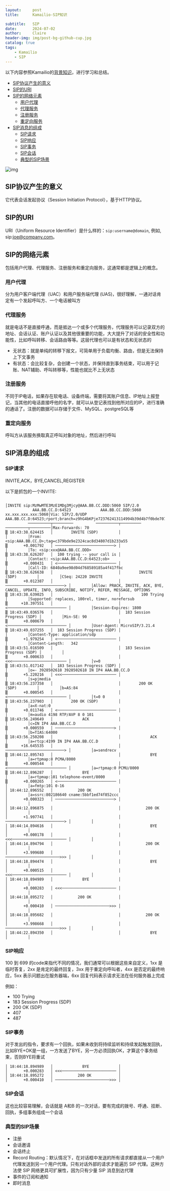 ```yaml
---
layout:     post
title:      Kamailio-SIP知识

subtitle:   SIP
date:       2024-07-02
author:     Claire
header-img: img/post-bg-github-cup.jpg
catalog: true
tags:
    - Kamailio
    - SIP
---
```


以下内容参照Kamailio的[背景知识](https://www.kamailio.org/docs/tutorials/sip-introduction/)，进行学习和总结。

- [SIP协议产生的意义](#sip协议产生的意义)
- [SIP的URI](#sip的uri)
- [SIP的网络元素](#sip的网络元素)
  - [用户代理](#用户代理)
  - [代理服务](#代理服务)
  - [注册服务](#注册服务)
  - [重定向服务](#重定向服务)
- [SIP消息的组成](#sip消息的组成)
  - [SIP请求](#sip请求)
  - [SIP响应](#sip响应)
  - [SIP事务](#sip事务)
  - [SIP会话](#sip会话)
  - [典型的SIP场景](#典型的sip场景)

![img](../img/blog/SIP-sessioninvitation.png)

## SIP协议产生的意义

它代表会话发起协议（Session Initiation Protocol），基于HTTP协议。

## SIP的URI

URI（Uniform Resource Identifier）是什么样的：`sip:username@domain`, 例如, sip:joe@company.com。

## SIP的网络元素

包括用户代理、代理服务、注册服务和重定向服务，这通常都是逻辑上的概念。

### 用户代理

分为用户客户端代理（UAC）和用户服务端代理 (UAS)，很好理解，一通对话肯定有一个发起呼叫方、一个电话被叫方

### 代理服务

就是电话不是直接呼通，而是抵达一个或多个代理服务，代理服务可以记录双方的地址、会话认证、账户认证以及其他很重要的功能，大大提升了对话的安全性和功能性，比如呼叫转移、会话路由等等。这层代理也可以是有状态和无状态的

- 无状态：就是单纯的转移下报文，可简单用于负载均衡、路由，但是无法保持上下文事务
- 有状态：会比较复杂，会创建一个状态，并保持直到事务结束，可以用于记账、NAT辅助、呼叫转移等，性能也就比不上无状态

### 注册服务

不同于IP电话，如果存在软电话、设备终端，需要将其账户信息、IP地址上报登记，当其他的电话直接呼他的名字，就可以从登记表找到他所对应的IP，进行准确的通话了。注册的数据可以存储于文件、MySQL、postgreSQL等

### 重定向服务

呼叫方从该服务换取真正呼叫对象的地址，然后进行呼叫

## SIP消息的组成

### SIP请求

INVITE,ACK，BYE,CANCEL,REGISTER

以下是抓包的一个INVITE:

```log
                                                                                          │INVITE sip:MzMwMTE3MzE1MDg3Mjcy@AAA.BB.CC.DDD:5060 SIP/2.0
            AAA.BB.CC.D:64523             AAA.BB.CC.DDD:5060           xx.xxx.xxx.xxx:5060│Via: SIP/2.0/UDP AAA.BB.CC.D:64523;rport;branch=z9hG4bKPje723762413114994b39d4b7f0bde707c
          ──────────┬─────────          ──────────┬─────────          ──────────┬─────────│Max-Forwards: 70
▒ 18:43:38.624415   │        INVITE (SDP)         │                             │         │From: <sip:AAA.BB.CC.D>;tag=c379bde9e2324cac8d34807d1b233a55
▒       +0.001792   │ ──────────────────────────> │                             │         │To: <sip:xxx@AAA.BB.CC.DDD>
▒ 18:43:38.626207   │  100 trying -- your call is │                             │         │Contact: <sip:AAA.BB.CC.D:64523;ob>
▒       +0.000431   │ <────────────────────────── │                             │         │Call-ID: 6840a9ee98d04d768589185a4f417fbc
▒ 18:43:38.626638   │                             │        INVITE (SDP)         │         │CSeq: 24220 INVITE
▒       +0.012387   │                             │ ──────────────────────────> │         │Allow: PRACK, INVITE, ACK, BYE, CANCEL, UPDATE, INFO, SUBSCRIBE, NOTIFY, REFER, MESSAGE, OPTIONS
▒ 18:43:38.639025   │                             │         100 Trying          │         │Supported: replaces, 100rel, timer, norefersub
▒      +10.397551   │                             │ <────────────────────────── │         │Session-Expires: 1800
▒ 18:43:49.036576   │                             │  183 Session Progress (SDP) │         │Min-SE: 90
▒       +0.000679   │                             │ <────────────────────────── │         │User-Agent: MicroSIP/3.21.4
▒ 18:43:49.037255   │  183 Session Progress (SDP) │                             │         │Content-Type: application/sdp
▒       +1.979254   │ <────────────────────────── │                             │         │Content-Length:   342
▒ 18:43:51.016509   │                             │  183 Session Progress (SDP) │         │
▒       +0.000633   │                             │ <<<──────────────────────── │         │v=0
▒ 18:43:51.017142   │  183 Session Progress (SDP) │                             │         │o=- 3928502618 3928502618 IN IP4 AAA.BB.CC.D
▒       +5.220216   │ <<<──────────────────────── │                             │         │s=pjmedia
▒ 18:43:56.237358   │                             │        200 OK (SDP)         │         │b=AS:84
▒       +0.000545   │                             │ <────────────────────────── │         │t=0 0
▒ 18:43:56.237903   │        200 OK (SDP)         │                             │         │a=X-nat:0
▒       +0.011746   │ <────────────────────────── │                             │         │m=audio 4198 RTP/AVP 8 0 101
▒ 18:43:56.249649   │             ACK             │                             │         │c=IN IP4 AAA.BB.CC.D
▒       +0.000559   │ ──────────────────────────> │                             │         │b=TIAS:64000
▒ 18:43:56.250208   │                             │             ACK             │         │a=rtcp:4199 IN IP4 AAA.BB.CC.D
▒      +16.645535   │                             │ ──────────────────────────> │         │a=sendrecv
▒ 18:44:12.895743   │                             │             BYE             │         │a=rtpmap:8 PCMA/8000
▒       +0.000544   │                             │ <────────────────────────── │         │a=rtpmap:0 PCMU/8000
▒ 18:44:12.896287   │             BYE             │                             │         │a=rtpmap:101 telephone-event/8000
▒       +0.000265   │ <────────────────────────── │                             │         │a=fmtp:101 0-16
│ 18:44:12.896552   │           200 OK            │                             │         │a=ssrc:802186640 cname:5bbf1ed74f852ccc
│       +0.000323   │ ──────────────────────────> │                             │         │
│ 18:44:12.896875   │                             │           200 OK            │         │
│       +1.997741   │                             │ ──────────────────────────> │         │
│ 18:44:14.894616   │                             │             BYE             │         │
│       +0.000178   │                             │ <<<──────────────────────── │         │
│ 18:44:14.894794   │                             │           200 OK            │         │
│       +3.999680   │                             │ ────────────────────────>>> │         │
│ 18:44:18.894474   │                             │             BYE             │         │
│       +0.000515   │                             │ <<<──────────────────────── │         │
│ 18:44:18.894989   │             BYE             │                             │         │
│       +0.000283   │ <<<──────────────────────── │                             │         │
│ 18:44:18.895272   │           200 OK            │                             │         │
│       +0.000410   │ ────────────────────────>>> │                             │         │
│ 18:44:18.895682   │                             │           200 OK            │         │
│       +3.998668   │                             │ ────────────────────────>>> │         │
│ 18:44:22.894350   │                             │             BYE             │         │

```

### SIP响应

100 到 699 的code来指代不同的情况，我们通常可以根据这些来自定义，1xx 是临时答复，2xx 是肯定的最终回复，3xx 用于重定向呼叫者，4xx 是否定的最终响应，5xx 表示问题出在服务器端，6xx 回复代码表示请求无法在任何服务器上完成

例如：

- 100 Trying
- 183 Session Progress (SDP)
- 200 OK (SDP)
- 407
- 487

### SIP事务

对于发出的指令，要求有一个回执，如果未收到将持续监听和持续发起触发回执，比如BYE+OK是一组，一方发送了BYE，另一方必须回执OK，才算这个事务结束，否则BYE将重试

```log
│ 18:44:18.894989   │             BYE             │                            
│       +0.000283   │ <<<──────────────────────── │                           
│ 18:44:18.895272   │           200 OK            │                            
│       +0.000410   │ ────────────────────────>>> │    
```

### SIP会话

这也比较容易理解，会话就是 A和B 的一次对话，要有完成的拨号、呼通、挂断、回执，多组事务组成一个会话

### 典型的SIP场景

- 注册
- 会话邀请
- 会话终止
- Record Routing：默认情况下，在对话框中发送的所有请求都直接从一个用户代理发送到另一个用户代理。只有对话外部的请求才能遍历 SIP 代理。这种方法使 SIP 网络更具可扩展性，因为只有少量 SIP 消息到达代理
- 事件的订阅和通知
- 即时消息